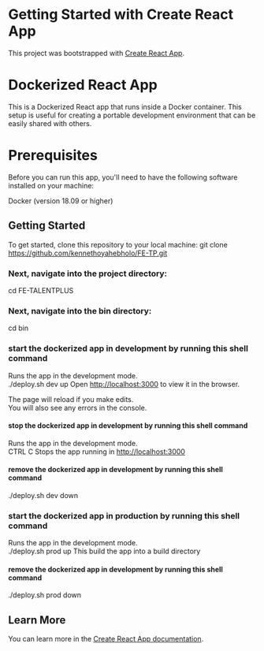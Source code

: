 # Getting Started with Create React App

This project was bootstrapped with [Create React App](https://github.com/facebook/create-react-app).

# Dockerized React App

This is a Dockerized React app that runs inside a Docker container. This setup is useful for creating a portable development environment that can be easily shared with others.

# Prerequisites

Before you can run this app, you'll need to have the following software installed on your machine:

Docker (version 18.09 or higher)

## Getting Started

To get started, clone this repository to your local machine:
git clone https://github.com/kennethoyahebholo/FE-TP.git

### Next, navigate into the project directory:

cd FE-TALENTPLUS

### Next, navigate into the bin directory:

cd bin

### start the dockerized app in development by running this shell command

Runs the app in the development mode.\
./deploy.sh dev up
Open [http://localhost:3000](http://localhost:3000) to view it in the browser.

The page will reload if you make edits.\
You will also see any errors in the console.

#### stop the dockerized app in development by running this shell command

Runs the app in the development mode.\
CTRL C
Stops the app running in [http://localhost:3000](http://localhost:3000)

#### remove the dockerized app in development by running this shell command

./deploy.sh dev down

### start the dockerized app in production by running this shell command

Runs the app in the development mode.\
./deploy.sh prod up
This build the app into a build directory

#### remove the dockerized app in development by running this shell command

./deploy.sh prod down

## Learn More

You can learn more in the [Create React App documentation](https://facebook.github.io/create-react-app/docs/getting-started).
